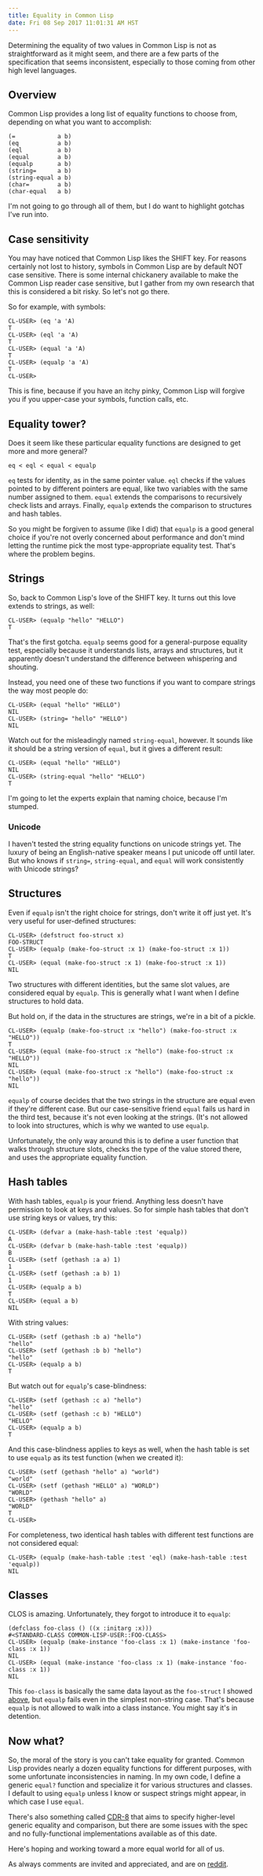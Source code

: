 ```yaml
---
title: Equality in Common Lisp
date: Fri 08 Sep 2017 11:01:31 AM HST
---
```


Determining the equality of two values in Common Lisp is not as
straightforward as it might seem, and there are a few parts of the
specification that seems inconsistent, especially to those coming
from other high level languages.

## Overview ##

Common Lisp provides a long list of equality functions to choose
from, depending on what you want to accomplish:

``` common-lisp
(=            a b)
(eq           a b)
(eql          a b)
(equal        a b)
(equalp       a b)
(string=      a b)
(string-equal a b)
(char=        a b)
(char-equal   a b)
```

I'm not going to go through all of them, but I do want to highlight
gotchas I've run into.

## Case sensitivity ##

You may have noticed that Common Lisp likes the SHIFT key. For
reasons certainly not lost to history, symbols in Common Lisp are by
default NOT case sensitive. There is some internal chickanery
available to make the Common Lisp reader case sensitive, but I
gather from my own research that this is considered a bit risky. So
let's not go there.

So for example, with symbols:

``` common-lisp
CL-USER> (eq 'a 'A)
T
CL-USER> (eql 'a 'A)
T
CL-USER> (equal 'a 'A)
T
CL-USER> (equalp 'a 'A)
T
CL-USER> 
```

This is fine, because if you have an itchy pinky, Common Lisp will
forgive you if you upper-case your symbols, function calls, etc.

## Equality tower? ##

Does it seem like these particular equality functions are designed
to get more and more general?

``` common-lisp
eq < eql < equal < equalp
```

`eq` tests for identity, as in the same pointer value. `eql` checks
if the values pointed to by different pointers are equal, like two
variables with the same number assigned to them. `equal` extends the
comparisons to recursively check lists and arrays. Finally, `equalp`
extends the comparison to structures and hash tables.

So you might be forgiven to assume (like I did) that `equalp` is a
good general choice if you're not overly concerned about performance
and don't mind letting the runtime pick the most type-appropriate
equality test. That's where the problem begins.

## Strings ##

So, back to Common Lisp's love of the SHIFT key. It turns out this
love extends to strings, as well:

``` common-lisp
CL-USER> (equalp "hello" "HELLO")
T
```

That's the first gotcha. `equalp` seems good for a general-purpose
equality test, especially because it understands lists, arrays and
structures, but it apparently doesn't understand the difference
between whispering and shouting.

Instead, you need one of these two functions if you want to compare
strings the way most people do:

``` common-lisp
CL-USER> (equal "hello" "HELLO")
NIL
CL-USER> (string= "hello" "HELLO")
NIL
```

Watch out for the misleadingly named `string-equal`, however. It
sounds like it should be a string version of `equal`, but it gives a
different result:

``` common-lisp
CL-USER> (equal "hello" "HELLO")
NIL
CL-USER> (string-equal "hello" "HELLO")
T
```

I'm going to let the experts explain that naming choice, because I'm
stumped.

### Unicode ###

I haven't tested the string equality functions on unicode strings
yet. The luxury of being an English-native speaker means I put
unicode off until later. But who knows if `string=`, `string-equal`,
and `equal` will work consistently with Unicode strings?

## Structures ##

Even if `equalp` isn't the right choice for strings, don't write it
off just yet. It's very useful for user-defined structures:

``` common-lisp
CL-USER> (defstruct foo-struct x)
FOO-STRUCT
CL-USER> (equalp (make-foo-struct :x 1) (make-foo-struct :x 1))
T
CL-USER> (equal (make-foo-struct :x 1) (make-foo-struct :x 1))
NIL
```

Two structures with different identities, but the same slot values,
are considered equal by `equalp`. This is generally what I want when
I define structures to hold data.

But hold on, if the data in the structures are strings, we're in a
bit of a pickle.

``` common-lisp
CL-USER> (equalp (make-foo-struct :x "hello") (make-foo-struct :x "HELLO"))
T
CL-USER> (equal (make-foo-struct :x "hello") (make-foo-struct :x "HELLO"))
NIL
CL-USER> (equal (make-foo-struct :x "hello") (make-foo-struct :x "hello"))
NIL
```

`equalp` of course decides that the two strings in the structure are
equal even if they're different case. But our case-sensitive friend
`equal` fails us hard in the third test, because it's not even
looking at the strings. (It's not allowed to look into structures,
which is why we wanted to use `equalp`.

Unfortunately, the only way around this is to define a user function
that walks through structure slots, checks the type of the value
stored there, and uses the appropriate equality function.

## Hash tables ##

With hash tables, `equalp` is your friend. Anything less doesn't
have permission to look at keys and values. So for simple hash
tables that don't use string keys or values, try this:

``` common-lisp
CL-USER> (defvar a (make-hash-table :test 'equalp))
A
CL-USER> (defvar b (make-hash-table :test 'equalp))
B
CL-USER> (setf (gethash :a a) 1)
1
CL-USER> (setf (gethash :a b) 1)
1
CL-USER> (equalp a b)
T
CL-USER> (equal a b)
NIL
```

With string values:

``` common-lisp
CL-USER> (setf (gethash :b a) "hello")
"hello"
CL-USER> (setf (gethash :b b) "hello")
"hello"
CL-USER> (equalp a b)
T
```

But watch out for `equalp`'s case-blindness:

``` common-lisp
CL-USER> (setf (gethash :c a) "hello")
"hello"
CL-USER> (setf (gethash :c b) "HELLO")
"HELLO"
CL-USER> (equalp a b)
T
```

And this case-blindness applies to keys as well, when the hash table
is set to use `equalp` as its test function (when we created it):

``` common-lisp
CL-USER> (setf (gethash "hello" a) "world")
"world"
CL-USER> (setf (gethash "HELLO" a) "WORLD")
"WORLD"
CL-USER> (gethash "hello" a)
"WORLD"
T
CL-USER> 
```

For completeness, two identical hash tables with different test
functions are not considered equal:

``` common-lisp
CL-USER> (equalp (make-hash-table :test 'eql) (make-hash-table :test 'equalp))
NIL
```

## Classes ##

CLOS is amazing. Unfortunately, they forgot to introduce it to
`equalp`:

``` common-lisp
(defclass foo-class () ((x :initarg :x)))
#<STANDARD-CLASS COMMON-LISP-USER::FOO-CLASS>
CL-USER> (equalp (make-instance 'foo-class :x 1) (make-instance 'foo-class :x 1))
NIL
CL-USER> (equal (make-instance 'foo-class :x 1) (make-instance 'foo-class :x 1))
NIL
```

This `foo-class` is basically the same data layout as the
`foo-struct` I showed [above](#structures),
but `equalp` fails even in the simplest non-string case. That's because
`equalp` is not allowed to walk into a class instance. You might say
it's in detention.

## Now what? ##

So, the moral of the story is you can't take equality for granted.
Common Lisp provides nearly a dozen equality functions for different
purposes, with some unfortunate inconsistencies in naming. In my own
code, I define a generic `equal?` function and specialize it for
various structures and classes. I default to using `equalp` unless I
know or suspect strings might appear, in which case I use `equal`.

There's also something called
[CDR-8](https://common-lisp.net/project/cdr/document/8/index.html)
that aims to specify higher-level generic equality and comparison,
but there are some issues with the spec and no fully-functional
implementations available as of this date.

Here's hoping and working toward a more equal world for all of us.

As always comments are invited and appreciated, and are on
[reddit](https://www.reddit.com/r/lisp/comments/6yxzga/equality_in_common_lisp/).
